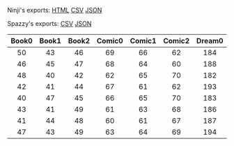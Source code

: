 Ninji's exports: [HTML](https://wuffs.org/acnh/bcsv_140/html/NpcLooksParam.html) [CSV](https://wuffs.org/acnh/bcsv_140/csv/NpcLooksParam.csv) [JSON](https://wuffs.org/acnh/bcsv_140/json/NpcLooksParam.json)

Spazzy's exports: [CSV](https://github.com/McSpazzy/acnh-csv/blob/master/NpcLooksParam.csv) [JSON](https://github.com/McSpazzy/acnh-json/blob/master/NpcLooksParam.json)

| Book0 | Book1 | Book2 | Comic0 | Comic1 | Comic2 | Dream0 | Dream1 | Dream2 | Drink0 | Drink1 | Drink2 | Food0 | Food1 | Food2 | Hobby0 | Hobby1 | Hobby2 | Movie0 | Movie1 | Movie2 | Music0 | Music1 | Music2 | Speciality0 | Speciality1 | Speciality2 | Sports0 | Sports1 | Sports2 | TvProgram0 | TvProgram1 | TvProgram2 | UniqueID | Label |
|:--:|:--:|:--:|:--:|:--:|:--:|:--:|:--:|:--:|:--:|:--:|:--:|:--:|:--:|:--:|:--:|:--:|:--:|:--:|:--:|:--:|:--:|:--:|:--:|:--:|:--:|:--:|:--:|:--:|:--:|:--:|:--:|:--:|:--:|:--:|
| 50 | 43 | 46 | 69 | 66 | 62 | 184 | 191 | 185 | 143 | 144 | 145 | 161 | 166 | 171 | 207 | 206 | 201 | 88 | 86 | 83 | 27 | 25 | 28 | 223 | 222 | 220 | 128 | 124 | 130 | 103 | 110 | 104 | 0 | 'boy_normal' | 
| 46 | 45 | 47 | 68 | 64 | 60 | 188 | 190 | 181 | 148 | 146 | 143 | 167 | 160 | 169 | 203 | 202 | 214 | 84 | 82 | 80 | 24 | 21 | 25 | 221 | 226 | 231 | 120 | 129 | 121 | 107 | 101 | 109 | 1 | 'boy_active' | 
| 48 | 40 | 42 | 62 | 65 | 70 | 182 | 187 | 180 | 140 | 142 | 147 | 164 | 167 | 172 | 211 | 200 | 213 | 87 | 85 | 90 | 21 | 23 | 26 | 227 | 226 | 230 | 125 | 131 | 127 | 105 | 102 | 107 | 2 | 'boy_pride' | 
| 42 | 41 | 44 | 67 | 61 | 62 | 193 | 183 | 194 | 142 | 141 | 149 | 165 | 163 | 168 | 208 | 204 | 211 | 81 | 90 | 80 | 23 | 25 | 27 | 225 | 224 | 230 | 123 | 122 | 129 | 106 | 100 | 103 | 3 | 'boy_snobby' | 
| 40 | 47 | 45 | 66 | 65 | 70 | 183 | 191 | 189 | 150 | 145 | 140 | 166 | 162 | 173 | 200 | 205 | 212 | 85 | 86 | 81 | 20 | 21 | 22 | 229 | 220 | 228 | 130 | 123 | 126 | 110 | 104 | 105 | 4 | 'girl_normal' | 
| 43 | 41 | 49 | 61 | 63 | 68 | 186 | 193 | 184 | 144 | 140 | 146 | 162 | 161 | 175 | 206 | 209 | 204 | 89 | 88 | 82 | 20 | 24 | 27 | 222 | 225 | 229 | 126 | 120 | 131 | 109 | 101 | 103 | 5 | 'girl_active' | 
| 41 | 44 | 48 | 60 | 61 | 67 | 187 | 192 | 185 | 141 | 147 | 149 | 163 | 164 | 174 | 210 | 203 | 213 | 80 | 81 | 89 | 22 | 23 | 28 | 231 | 228 | 223 | 122 | 124 | 128 | 100 | 108 | 106 | 6 | 'girl_pride' | 
| 47 | 43 | 49 | 63 | 64 | 69 | 194 | 188 | 180 | 146 | 148 | 150 | 160 | 165 | 170 | 201 | 208 | 205 | 83 | 84 | 87 | 26 | 20 | 24 | 220 | 224 | 227 | 121 | 127 | 125 | 102 | 110 | 108 | 7 | 'girl_big_sis' | 
